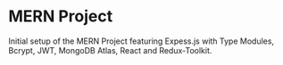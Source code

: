 # MERN Project

Initial setup of the MERN Project featuring Expess.js with Type Modules, Bcrypt, JWT, MongoDB Atlas, React and Redux-Toolkit.





